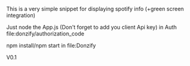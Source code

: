 This is a very simple snippet for displaying spotify info (+green screen integration)


Just node the App.js (Don't forget to add you client Api key) in Auth file:donzify/authorization_code


npm install/npm start in file:Donzify


V0.1 

